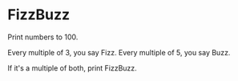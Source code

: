 # FizzBuzz

Print numbers to 100.

Every multiple of 3, you say Fizz.
Every multiple of 5, you say Buzz.

If it's a multiple of both, print FizzBuzz.
